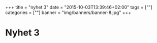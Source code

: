 +++
title = "nyhet 3"
date = "2015-10-03T13:39:46+02:00"
tags = [""]
categories = [""]
banner = "img/banners/banner-8.jpg"
+++

# Nyhet 3
